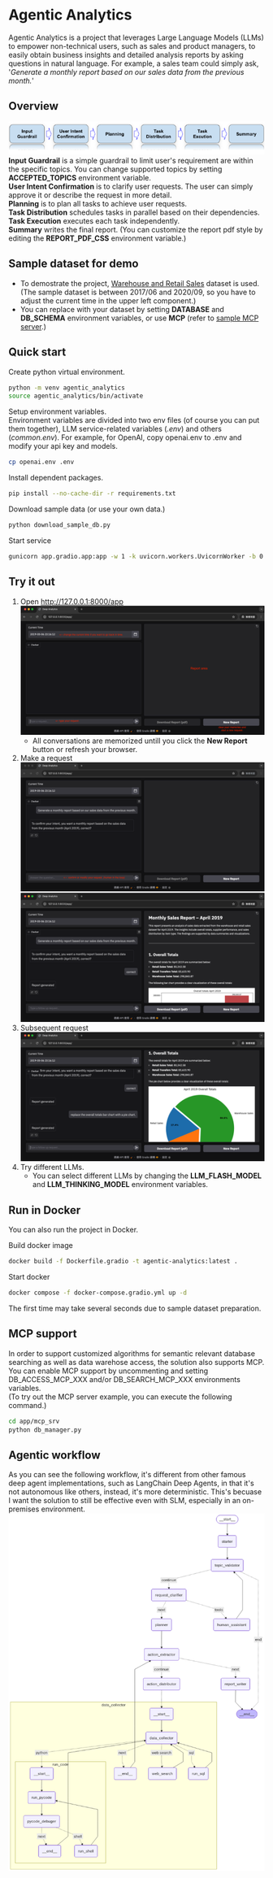 # Agentic Analytics
Agentic Analytics is a project that leverages Large Language Models (LLMs) to empower non-technical users, such as sales and product managers, to easily obtain business insights and detailed analysis reports by asking questions in natural language. For example, a sales team could simply ask, '*Generate a monthly report based on our sales data from the previous month.*'

## Overview
![Overview](https://github.com/yhyu/agentic-analytics/blob/main/images/overview.png)  
**Input Guardrail** is a simple guardrail to limit user's requirement are within the specific topics. You can change supported topics by setting **ACCEPTED_TOPICS** environment variable.  
**User Intent Confirmation** is to clarify user requests. The user can simply approve it or describe the request in more detail.  
**Planning** is to plan all tasks to achieve user requests.  
**Task Distribution** schedules tasks in parallel based on their dependencies.  
**Task Execution** executes each task independently.  
**Summary** writes the final report. (You can customize the report pdf style by editing the **REPORT_PDF_CSS** environment variable.)  

## Sample dataset for demo
- To demostrate the project, [Warehouse and Retail Sales](https://catalog.data.gov/dataset/warehouse-and-retail-sales) dataset is used. (The sample dataset is between 2017/06 and 2020/09, so you have to adjust the current time in the upper left component.)
- You can replace with your dataset by setting **DATABASE** and **DB_SCHEMA** environment variables, or use **MCP** (refer to [sample MCP server](https://github.com/yhyu/agentic-analytics/blob/main/app/mcp_srv/db_searcher.py).)
  
## Quick start
Create python virtual environment.
```bash
python -m venv agentic_analytics
source agentic_analytics/bin/activate
```

Setup environment variables.  
Environment variables are divided into two env files (of course you can put them together), LLM service-related variables (*.env*) and others (*common.env*). For example, for OpenAI, copy openai.env to .env and modify your api key and models.
```bash
cp openai.env .env
```

Install dependent packages.
```bash
pip install --no-cache-dir -r requirements.txt
```

Download sample data (or use your own data.)
```bash
python download_sample_db.py
```

Start service
```bash
gunicorn app.gradio.app:app -w 1 -k uvicorn.workers.UvicornWorker -b 0.0.0.0:8000
```

## Try it out
1. Open http://127.0.0.1:8000/app
  ![Gradio interface](https://github.com/yhyu/agentic-analytics/blob/main/images/gradio_ui.png)
   - All conversations are memorized untill you click the **New Report** button or refresh your browser.
2. Make a request
  ![Confirm request](https://github.com/yhyu/agentic-analytics/blob/main/images/confirm.png)
  ![Make a request](https://github.com/yhyu/agentic-analytics/blob/main/images/main_request.png)
2. Subsequent request
  ![Subsequent request](https://github.com/yhyu/agentic-analytics/blob/main/images/followup_request.png)
4. Try different LLMs.
   - You can select different LLMs by changing the **LLM_FLASH_MODEL** and **LLM_THINKING_MODEL** environment variables.

## Run in Docker
You can also run the project in Docker.

Build docker image
```bash
docker build -f Dockerfile.gradio -t agentic-analytics:latest .
```

Start docker
```bash
docker compose -f docker-compose.gradio.yml up -d
```
The first time may take several seconds due to sample dataset preparation.

## MCP support
In order to support customized algorithms for semantic relevant database searching as well as data warehose access, the solution also supports MCP. You can enable MCP support by uncommenting and setting DB_ACCESS_MCP_XXX and/or DB_SEARCH_MCP_XXX environments variables.  
(To try out the MCP server example, you can execute the following command.)  
```bash
cd app/mcp_srv
python db_manager.py
```

## Agentic workflow
As you can see the following workflow, it's different from other famous deep agent implementations, such as LangChain Deep Agents, in that it's not autonomous like others, instead, it's more deterministic. This's becuase I want the solution to still be effective even with SLM, especially in an on-premises environment.  
![workflow](https://github.com/yhyu/agentic-analytics/blob/main/images/agent_flow.png)
